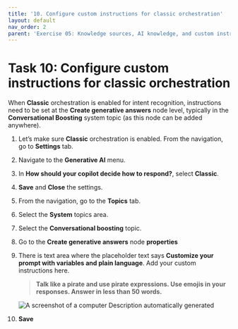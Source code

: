 ```yaml
---
title: '10. Configure custom instructions for classic orchestration'
layout: default
nav_order: 2
parent: 'Exercise 05: Knowledge sources, AI knowledge, and custom instructions'
---
```


# Task 10: Configure custom instructions for classic orchestration

When **Classic** orchestration is enabled for intent recognition, instructions need to be set at the **Create generative answers** node level, typically in the **Conversational Boosting** system topic (as this node can be added anywhere).

1.	Let’s make sure **Classic** orchestration is enabled. From the navigation, go to **Settings** tab.

2.	Navigate to the **Generative AI** menu.

3.	In **How should your copilot decide how to respond?**, select **Classic**.

4.	**Save** and **Close** the settings.

5.	From the navigation, go to the **Topics** tab.

6.	Select the **System** topics area.

7.	Select the **Conversational boosting** topic.

8.	Go to the **Create generative answers** node **properties**

9.	There is text area where the placeholder text says **Customize your prompt with variables and plain language**. Add your custom instructions here.

    >**Talk like a pirate and use pirate expressions.  Use emojis in your responses.  Answer in less than 50 words.**

    ![A screenshot of a computer Description automatically generated](../../media/abb8d3252064ed54a25272a6f3bf8c12.png)

1.	**Save**
